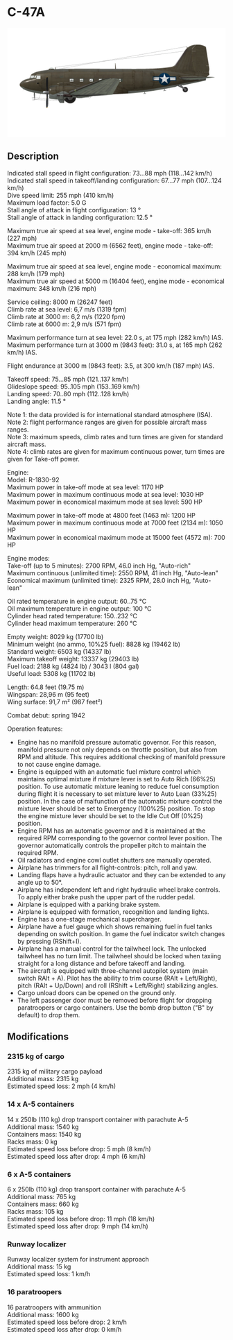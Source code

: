 # C-47A  
  
![c47a](../images/c47a.png)  
  
## Description  
  
Indicated stall speed in flight configuration: 73...88 mph (118...142 km/h)  
Indicated stall speed in takeoff/landing configuration: 67...77 mph (107...124 km/h)  
Dive speed limit: 255 mph (410 km/h)  
Maximum load factor: 5.0 G  
Stall angle of attack in flight configuration: 13 °  
Stall angle of attack in landing configuration: 12.5 °  
  
Maximum true air speed at sea level, engine mode - take-off: 365 km/h (227 mph)  
Maximum true air speed at 2000 m (6562 feet), engine mode - take-off: 394 km/h (245 mph)  
  
Maximum true air speed at sea level, engine mode - economical maximum: 288 km/h (179 mph)  
Maximum true air speed at 5000 m (16404 feet), engine mode - economical maximum: 348 km/h (216 mph)  
  
Service ceiling: 8000 m (26247 feet)  
Climb rate at sea level: 6,7 m/s (1319 fpm)  
Climb rate at 3000 m: 6,2 m/s (1220 fpm)  
Climb rate at 6000 m: 2,9 m/s (571 fpm)  
  
Maximum performance turn at sea level: 22.0 s, at 175 mph (282 km/h) IAS.  
Maximum performance turn at 3000 m (9843 feet): 31.0 s, at 165 mph (262 km/h) IAS.  
  
Flight endurance at 3000 m (9843 feet): 3.5, at 300 km/h (187 mph) IAS.  
  
Takeoff speed: 75...85 mph (121..137 km/h)  
Glideslope speed: 95..105 mph (153..169 km/h)  
Landing speed: 70..80 mph (112..128 km/h)  
Landing angle: 11.5 °  
  
Note 1: the data provided is for international standard atmosphere (ISA).  
Note 2: flight performance ranges are given for possible aircraft mass ranges.  
Note 3: maximum speeds, climb rates and turn times are given for standard aircraft mass.  
Note 4: climb rates are given for maximum continuous power, turn times are given for Take-off power.  
  
Engine:  
Model: R-1830-92  
Maximum power in take-off mode at sea level: 1170 HP  
Maximum power in maximum continuous mode at sea level: 1030 HP  
Maximum power in economical maximum mode at sea level: 590 HP  
  
Maximum power in take-off mode at 4800 feet (1463 m): 1200 HP  
Maximum power in maximum continuous mode at 7000 feet (2134 m): 1050 HP  
Maximum power in economical maximum mode at 15000 feet (4572 m): 700 HP  
  
Engine modes:  
Take-off (up to 5 minutes): 2700 RPM, 46.0 inch Hg, "Auto-rich"  
Maximum continuous (unlimited time): 2550 RPM, 41 inch Hg, "Auto-lean"  
Economical maximum (unlimited time): 2325 RPM, 28.0 inch Hg, "Auto-lean"  
  
Oil rated temperature in engine output: 60..75 °C  
Oil maximum temperature in engine output: 100 °C  
Cylinder head rated temperature: 150..232 °C  
Cylinder head maximum temperature: 260 °C  
  
Empty weight: 8029 kg (17700 lb)  
Minimum weight (no ammo, 10%25 fuel): 8828 kg (19462 lb)  
Standard weight: 6503 kg (14337 lb)  
Maximum takeoff weight: 13337 kg (29403 lb)  
Fuel load: 2188 kg (4824 lb) / 3043 l (804 gal)  
Useful load: 5308 kg (11702 lb)  
  
Length: 64.8 feet (19.75 m)  
Wingspan: 28,96 m (95 feet)  
Wing surface: 91,7 m² (987 feet²)  
  
Combat debut: spring 1942  
  
Operation features:  
- Engine has no manifold pressure automatic governor. For this reason, manifold pressure not only depends on throttle position, but also from RPM and altitude. This requires additional checking of manifold pressure to not cause engine damage.  
- Engine is equipped with an automatic fuel mixture control which maintains optimal mixture if mixture lever is set to Auto Rich (66%25) position. To use automatic mixture leaning to reduce fuel consumption during flight it is necessary to set mixture lever to Auto Lean (33%25) position. In the case of malfunction of the automatic mixture control the mixture lever should be set to Emergency (100%25) position. To stop the engine mixture lever should be set to the Idle Cut Off (0%25) position.  
- Engine RPM has an automatic governor and it is maintained at the required RPM corresponding to the governor control lever position. The governor automatically controls the propeller pitch to maintain the required RPM.  
- Oil radiators and engine cowl outlet shutters are manually operated.  
- Airplane has trimmers for all flight-controls: pitch, roll and yaw.  
- Landing flaps have a hydraulic actuator and they can be extended to any angle up to 50°.  
- Airplane has independent left and right hydraulic wheel brake controls. To apply either brake push the upper part of the rudder pedal.  
- Airplane is equipped with a parking brake system.  
- Airplane is equipped with formation, recognition and landing lights.  
- Engine has a one-stage mechanical supercharger.  
- Airplane have a fuel gauge which shows remaining fuel in fuel tanks depending on switch position. In game the fuel indicator switch changes by pressing (RShift+I).  
- Airplane has a manual control for the tailwheel lock. The unlocked tailwheel has no turn limit. The tailwheel should be locked when taxiing straight for a long distance and before takeoff and landing.  
- The aircraft is equipped with three-channel autopilot system (main switch RAlt + A). Pilot has the ability to trim course (RAlt + Left/Right), pitch (RAlt + Up/Down) and roll (RShift + Left/Right) stabilizing angles.  
- Cargo unload doors can be opened on the ground only.  
- The left passenger door must be removed before flight for dropping paratroopers or cargo containers. Use the bomb drop button ("B" by default) to drop them.  
  
## Modifications  
  
  
### 2315 kg of cargo  
  
2315 kg of military cargo payload  
Additional mass: 2315 kg  
Estimated speed loss: 2 mph (4 km/h)  
  
  
### 14 x A-5 containers  
  
14 x 250lb (110 kg) drop transport container with parachute A-5  
Additional mass: 1540 kg  
Containers mass: 1540 kg  
Racks mass: 0 kg  
Estimated speed loss before drop: 5 mph (8 km/h)  
Estimated speed loss after drop: 4 mph (6 km/h)  
  
### 6 x A-5 containers  
  
6 x 250lb (110 kg) drop transport container with parachute A-5  
Additional mass: 765 kg  
Containers mass: 660 kg  
Racks mass: 105 kg  
Estimated speed loss before drop: 11 mph (18 km/h)  
Estimated speed loss after drop: 9 mph (14 km/h)  
  
### Runway localizer  
  
Runway localizer system for instrument approach  
Additional mass: 15 kg  
Estimated speed loss: 1 km/h  
  
### 16 paratroopers  
  
16 paratroopers with ammunition  
Additional mass: 1600 kg  
Estimated speed loss before drop: 2 km/h  
Estimated speed loss after drop: 0 km/h  